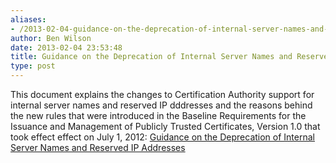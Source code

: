 ```yaml
---
aliases:
- /2013-02-04-guidance-on-the-deprecation-of-internal-server-names-and-reserved-ip-addresses/
author: Ben Wilson
date: 2013-02-04 23:53:48
title: Guidance on the Deprecation of Internal Server Names and Reserved IP Addresses
type: post
---
```


This document explains the changes to Certification Authority support for internal server names and reserved IP dddresses and the reasons behind the new rules that were introduced in the Baseline Requirements for the Issuance and Management of Publicly Trusted Certificates, Version 1.0 that took effect effect on July 1, 2012:
[Guidance on the Deprecation of Internal Server Names and Reserved IP Addresses](/Guidance-Deprecated-Internal-Names.pdf)